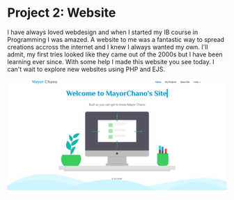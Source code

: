 <!-- TITLE: Website -->
<!-- SUBTITLE: Learn about mayorchano.me -->

# Project 2: Website
I have always loved webdesign and when I started my IB course in Programming I was amazed. A website to me was a fantastic way to spread creations accross the internet and I knew I always wanted my own. I'll admit, my first tries looked like they came out of the 2000s but I have been learning ever since. With some help I made this website you see today. I can't wait to explore new websites using PHP and EJS.

![Mwsrdxa](/uploads/mwsrdxa.png "Mwsrdxa")